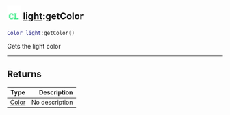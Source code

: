 ## <img src="../../.gitbook/assets/client.png" width="32" height="32" /> [light](../light/README.md):getColor

```lua
Color light:getColor()
```

Gets the light color

-----------------
## Returns

| Type   | Description |
| ------ | ----------: |
| [Color](../color/README.md) | No description |
